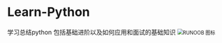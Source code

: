 # Learn-Python
学习总结python
包括基础进阶以及如何应用和面试的基础知识
<img src="http://static.runoob.com/images/runoob-logo.png" alt="RUNOOB 图标" style="zoom:80%;" />

